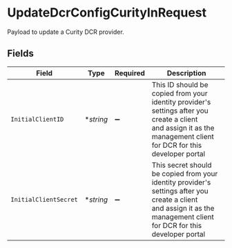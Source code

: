 # UpdateDcrConfigCurityInRequest

Payload to update a Curity DCR provider.


## Fields

| Field                                                                                                                                                                   | Type                                                                                                                                                                    | Required                                                                                                                                                                | Description                                                                                                                                                             |
| ----------------------------------------------------------------------------------------------------------------------------------------------------------------------- | ----------------------------------------------------------------------------------------------------------------------------------------------------------------------- | ----------------------------------------------------------------------------------------------------------------------------------------------------------------------- | ----------------------------------------------------------------------------------------------------------------------------------------------------------------------- |
| `InitialClientID`                                                                                                                                                       | **string*                                                                                                                                                               | :heavy_minus_sign:                                                                                                                                                      | This ID should be copied from your identity provider's settings after you create a client<br/>and assign it as the management client for DCR for this developer portal<br/> |
| `InitialClientSecret`                                                                                                                                                   | **string*                                                                                                                                                               | :heavy_minus_sign:                                                                                                                                                      | This secret should be copied from your identity provider's settings after you create a client<br/>and assign it as the management client for DCR for this developer portal<br/> |